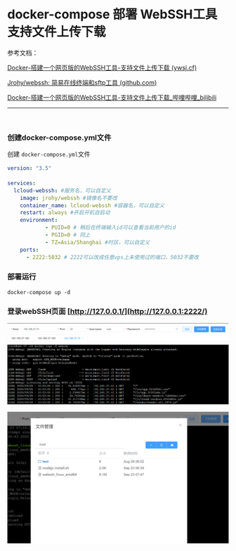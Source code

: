 # docker-compose 部署 WebSSH工具支持文件上传下载

参考文档：

[Docker-搭建一个网页版的WebSSH工具-支持文件上传下载 (ywsj.cf)](https://www.ywsj.cf/archives/docker--da-jian-yi-ge-wang-ye-ban-de-webssh-gong-ju---zhi-chi-wen-jian-shang-chuan-xia-zai)

[Jrohy/webssh: 简易在线终端和sftp工具 (github.com)](https://github.com/Jrohy/webssh)

[Docker-搭建一个网页版的WebSSH工具-支持文件上传下载_哔哩哔哩_bilibili](https://www.bilibili.com/video/BV1Zt4y1N7ub/?spm_id_from=333.788&vd_source=9bfc54d2ed901f1eab04708cc346c2f5)

---

‍

### 创建docker-compose.yml文件

创建 `docker-compose.yml`文件

```yaml
version: "3.5"

services:
  lcloud-webssh: #服务名，可以自定义
    image: jrohy/webssh #镜像名不要改
    container_name: lcloud-webssh #容器名，可以自定义
    restart: always #开启开机自启动
    environment:
            - PUID=0 # 稍后在终端输入id可以查看当前用户的id
            - PGID=0 # 同上
            - TZ=Asia/Shanghai #时区，可以自定义
    ports:
      - 2222:5032 # 2222可以改成任意vps上未使用过的端口，5032不要改
```

### 部署运行

```shell
docker-compose up -d
```

### 登录webSSH页面 [http://127.0.0.1/](http://127.0.0.1:2222/)

​![1](assets/1-20230113232542-pjmnycm.png)​

![2](assets/2-20230113232542-0cmjgxb.png)

‍
